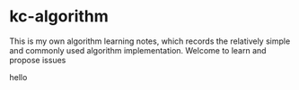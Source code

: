 # kc-algorithm
This is my own algorithm learning notes, which records the relatively simple and commonly used algorithm implementation. Welcome to learn and propose issues

hello
